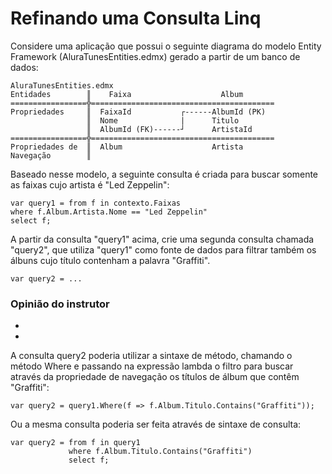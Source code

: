 ﻿Refinando uma Consulta Linq
=============================

Considere uma aplicação que possui o seguinte diagrama do modelo Entity Framework (AluraTunesEntities.edmx) gerado a partir de um banco de dados:

```
AluraTunesEntities.edmx
Entidades        ║    Faixa                    Album
=================╬=========================================
Propriedades     ║  FaixaId           ┌------AlbumId (PK)
                 ║  Nome              |      Titulo
                 ║  AlbumId (FK)------┘      ArtistaId
=================╬=========================================
Propriedades de  ║  Album                    Artista
Navegação        ║
```

Baseado nesse modelo, a seguinte consulta é criada para buscar somente as faixas cujo artista é "Led Zeppelin":

```
var query1 = from f in contexto.Faixas
where f.Album.Artista.Nome == "Led Zeppelin"
select f;
```

A partir da consulta "query1" acima, crie uma segunda consulta chamada "query2", que utiliza "query1" como fonte de dados para filtrar também os álbuns cujo título contenham a palavra "Graffiti".

```
var query2 = ...
```

### Opinião do instrutor

-   [](https://cursos.alura.com.br/suggestions/new/linq-c-sharp/21188/opinion)
-   [](https://cursos.alura.com.br/admin/course/504/section/4531/task/edit/21188)

A consulta query2 poderia utilizar a sintaxe de método, chamando o método Where e passando na expressão lambda o filtro para buscar através da propriedade de navegação os títulos de álbum que contêm "Graffiti":

```
var query2 = query1.Where(f => f.Album.Titulo.Contains("Graffiti"));
```

Ou a mesma consulta poderia ser feita através de sintaxe de consulta:

```
var query2 = from f in query1
             where f.Album.Titulo.Contains("Graffiti")
             select f;
```